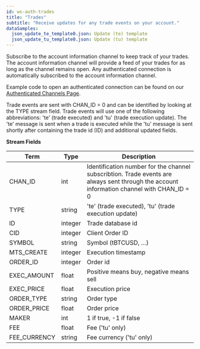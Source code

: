 ```yaml
---
id: ws-auth-trades
title: "Trades"
subtitle: "Receive updates for any trade events on your account."
dataSamples:
  json_update_te_template0.json: Update (te) template
  json_update_tu_template0.json: Update (tu) template
---
```


Subscribe to the account information channel to keep track of your trades. The account information channel will provide a feed of your trades for as long as the channel remains open. Any authenticated connection is automatically subscribed to the account information channel.

Example code to open an authenticated connection can be found on our [Authenticated Channels Page](doc:ws-auth).

Trade events are sent with CHAN_ID = 0 and can be identified by looking at the TYPE stream field. Trade events will use one of the following abbreviations: 'te' (trade executed) and 'tu' (trade execution update). The 'te' message is sent when a trade is executed while the 'tu' message is sent shortly after containing the trade id (ID) and additional updated fields.


**Stream Fields**

Term | Type | Description
-- | -- | --
CHAN_ID | int | Identification number for the channel subscribtion. Trade events are always sent through the account information channel with CHAN_ID = 0
TYPE | string | 'te' (trade executed), 'tu' (trade execution update)
ID  |  integer  |  Trade database id
CID | integer | Client Order ID
SYMBOL  |  string  |  Symbol (tBTCUSD, …)
MTS_CREATE  |  integer  |  Execution timestamp
ORDER_ID  |  integer  |  Order id
EXEC_AMOUNT  |  float  |  Positive means buy, negative means sell
EXEC_PRICE  |  float  |  Execution price
ORDER_TYPE  |  string  |  Order type
ORDER_PRICE  |  float  |  Order price
MAKER  |  int  |  1 if true, -1 if false
FEE  |  float  |  Fee ('tu' only)
FEE_CURRENCY  |  string  |  Fee currency ('tu' only)
